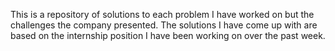 This is a repository of solutions to each problem I have worked on but the challenges the company presented. The solutions I have come up with are based on the internship position I have been working on over the past week.
